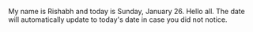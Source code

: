 My name is Rishabh and today is Sunday, January 26. Hello all. The date will automatically update to today's date in case you did not notice.
